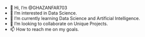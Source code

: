 - 👋 Hi, I’m @GHAZANFAR703
- 👀 I’m interested in Data Science.
- 🌱 I’m currently learning Data Science and Artificial Intelligence.
- 💞️ I’m looking to collaborate on Unique Projects.
- 📫 How to reach me on my goals.

<!---
GHAZANFAR703/GHAZANFAR703 is a ✨ special ✨ repository because its `README.md` (this file) appears on your GitHub profile.
You can click the Preview link to take a look at your changes.
--->
